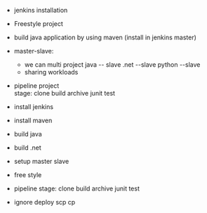 * jenkins installation 
* Freestyle project 
* build java application by using maven (install in jenkins master)
* master-slave:
   * we can multi project 
      java   -- slave
      .net    --slave
      python  --slave
    * sharing workloads
 * pipeline project  
stage:
  clone
  build 
  archive
  junit test

* install jenkins
* install maven
* build java
* build .net
* setup master slave
* free style
* pipeline
    stage:
     clone
     build 
     archive
     junit test

* ignore deploy 
    scp
    cp
    
   
